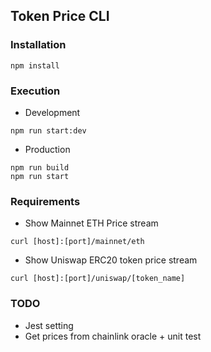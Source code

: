 ## Token Price CLI

### Installation

```shell
npm install
```

### Execution

- Development

```shell
npm run start:dev
```

- Production

```shell
npm run build
npm run start
```

### Requirements

- Show Mainnet ETH Price stream

```shell
curl [host]:[port]/mainnet/eth 
```

- Show Uniswap ERC20 token price stream

```shell
curl [host]:[port]/uniswap/[token_name]
```

### TODO

- Jest setting
- Get prices from chainlink oracle + unit test